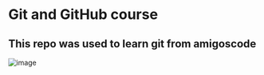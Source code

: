 # Git and GitHub course

## This repo was used to learn git from amigoscode

![image](https://github.com/abdoulazizallassani/learning-git/assets/144530062/39d53d7e-a1f1-41ad-9ef9-e83e21551cbb)

